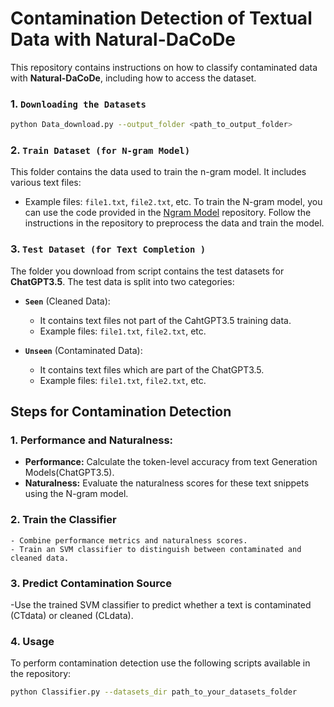 # Contamination Detection of Textual Data with Natural-DaCoDe

This repository contains instructions on how to classify contaminated data with **Natural-DaCoDe**, including how to access the dataset.
 
### 1. `Downloading the Datasets`

```bash
python Data_download.py --output_folder <path_to_output_folder>
```
### 2. `Train Dataset (for N-gram Model)`
This folder contains the data used to train the n-gram model. It includes various text files:

- Example files: `file1.txt`, `file2.txt`, etc.
To train the N-gram model, you can use the code provided in the [Ngram Model](https://github.com/naturalnessbasedappraoch/Natural-DaCode/tree/main/Source_code/n-gram_cachelm) repository. Follow the instructions in the repository to preprocess the data and train the model.

### 3. `Test Dataset (for Text Completion )`

The folder you download from script contains the test datasets for **ChatGPT3.5**. The test data is split into two categories:

- **`Seen`** (Cleaned Data):
    - It contains text files not part of the CahtGPT3.5 training data.
    - Example files: `file1.txt`, `file2.txt`, etc.
  
- **`Unseen`** (Contaminated Data):
    - It contains text files which are part of the ChatGPT3.5.
    - Example files: `file1.txt`, `file2.txt`, etc.

## Steps for Contamination Detection

### 1. **Performance and Naturalness:**
  - **Performance:** Calculate the token-level accuracy from text Generation Models(ChatGPT3.5).
  - **Naturalness:** Evaluate the naturalness scores for these text snippets using the N-gram model.

### 2. **Train the Classifier**
    - Combine performance metrics and naturalness scores.
    - Train an SVM classifier to distinguish between contaminated and cleaned data.

### 3. **Predict Contamination Source**
-Use the trained SVM classifier to predict whether a text is contaminated (CTdata) or cleaned (CLdata).

### 4. **Usage**
To perform contamination detection use the following scripts available in the repository:

   ```bash
   python Classifier.py --datasets_dir path_to_your_datasets_folder
```
